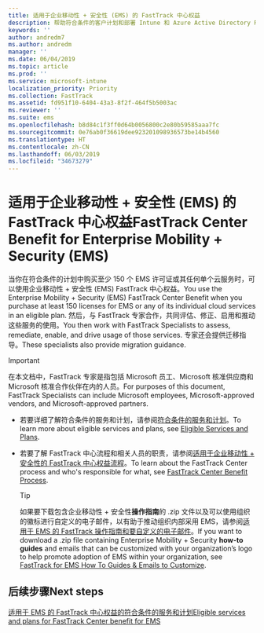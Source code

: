 ```yaml
---
title: 适用于企业移动性 + 安全性 (EMS) 的 FastTrack 中心权益
description: 帮助符合条件的客户计划和部署 Intune 和 Azure Active Directory Premium 的程序
keywords: ''
author: andredm7
ms.author: andredm
manager: ''
ms.date: 06/04/2019
ms.topic: article
ms.prod: ''
ms.service: microsoft-intune
localization_priority: Priority
ms.collection: FastTrack
ms.assetid: fd951f10-6404-43a3-8f2f-464f5b5003ac
ms.reviewer: ''
ms.suite: ems
ms.openlocfilehash: b8d84c1f3ff0d64b0056800c2e80b59585aaa7fc
ms.sourcegitcommit: 0e76ab0f36619dee923201098936573be14b4560
ms.translationtype: HT
ms.contentlocale: zh-CN
ms.lasthandoff: 06/03/2019
ms.locfileid: "34673279"
---
```

# <a name="fasttrack-center-benefit-for-enterprise-mobility--security-ems"></a><span data-ttu-id="b5bd2-103">适用于企业移动性 + 安全性 (EMS) 的 FastTrack 中心权益</span><span class="sxs-lookup"><span data-stu-id="b5bd2-103">FastTrack Center Benefit for Enterprise Mobility + Security (EMS)</span></span>

<span data-ttu-id="b5bd2-104">当你在符合条件的计划中购买至少 150 个 EMS 许可证或其任何单个云服务时，可以使用企业移动性 + 安全性 (EMS) FastTrack 中心权益。</span><span class="sxs-lookup"><span data-stu-id="b5bd2-104">You use the Enterprise Mobility + Security (EMS) FastTrack Center Benefit when you purchase at least 150 licenses for EMS or any of its individual cloud services in an eligible plan.</span></span> <span data-ttu-id="b5bd2-105">然后，与 FastTrack 专家合作，共同评估、修正、启用和推动这些服务的使用。</span><span class="sxs-lookup"><span data-stu-id="b5bd2-105">You then work with FastTrack Specialists to assess, remediate, enable, and drive usage of those services.</span></span> <span data-ttu-id="b5bd2-106">专家还会提供迁移指导。</span><span class="sxs-lookup"><span data-stu-id="b5bd2-106">These specialists also provide migration guidance.</span></span>

> [!IMPORTANT]
> <span data-ttu-id="b5bd2-107">在本文档中，FastTrack 专家是指包括 Microsoft 员工、Microsoft 核准供应商和 Microsoft 核准合作伙伴在内的人员。</span><span class="sxs-lookup"><span data-stu-id="b5bd2-107">For purposes of this document, FastTrack Specialists can include Microsoft employees, Microsoft-approved vendors, and Microsoft-approved partners.</span></span>

- <span data-ttu-id="b5bd2-108">若要详细了解符合条件的服务和计划，请参阅[符合条件的服务和计划](M365-eligible-services-and-plans.md)。</span><span class="sxs-lookup"><span data-stu-id="b5bd2-108">To learn more about eligible services and plans, see [Eligible Services and Plans](M365-eligible-services-and-plans.md).</span></span>

- <span data-ttu-id="b5bd2-109">若要了解 FastTrack 中心流程和相关人员的职责，请参阅[适用于企业移动性 + 安全性的 FastTrack 中心权益流程](EMS-fasttrack-process.md)。</span><span class="sxs-lookup"><span data-stu-id="b5bd2-109">To learn about the FastTrack Center process and who's responsible for what, see [FastTrack Center Benefit Process](EMS-fasttrack-process.md).</span></span>

    > [!TIP]
    > <span data-ttu-id="b5bd2-110">如果要下载包含企业移动性 + 安全性**操作指南**的 .zip 文件以及可以使用组织的徽标进行自定义的电子邮件，以有助于推动组织内部采用 EMS，请参阅[适用于 EMS 的 FastTrack 操作指南和要自定义的电子邮件](https://gallery.technet.microsoft.com/FastTrack-for-EMS-How-To-f170da4c)。</span><span class="sxs-lookup"><span data-stu-id="b5bd2-110">If you want to download a .zip file containing Enterprise Mobility + Security **how-to guides** and emails that can be customized with your organization’s logo to help promote adoption of EMS within your organization, see [FastTrack for EMS How To Guides & Emails to Customize](https://gallery.technet.microsoft.com/FastTrack-for-EMS-How-To-f170da4c).</span></span>

## <a name="next-steps"></a><span data-ttu-id="b5bd2-111">后续步骤</span><span class="sxs-lookup"><span data-stu-id="b5bd2-111">Next steps</span></span>

[<span data-ttu-id="b5bd2-112">适用于 EMS 的 FastTrack 中心权益的符合条件的服务和计划</span><span class="sxs-lookup"><span data-stu-id="b5bd2-112">Eligible services and plans for FastTrack Center benefit for EMS</span></span>](M365-eligible-services-and-plans.md)


